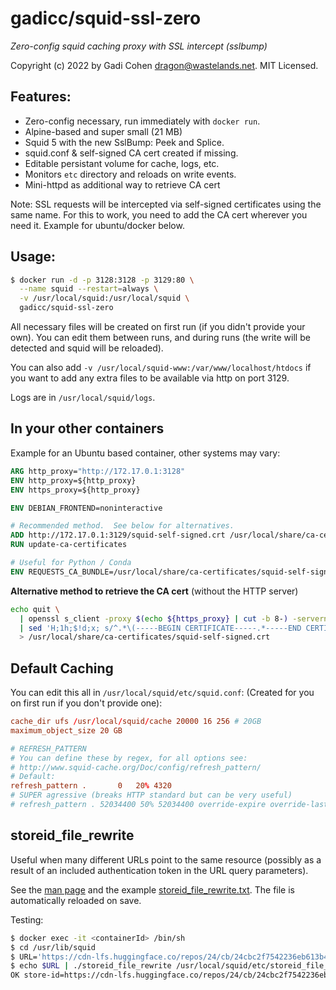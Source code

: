# gadicc/squid-ssl-zero

*Zero-config squid caching proxy with SSL intercept (sslbump)*

Copyright (c) 2022 by Gadi Cohen <dragon@wastelands.net>.  MIT Licensed.

## Features:

  * Zero-config necessary, run immediately with `docker run`.
  * Alpine-based and super small (21 MB)
  * Squid 5 with the new SslBump: Peek and Splice.
  * squid.conf & self-signed CA cert created if missing.
  * Editable persistant volume for cache, logs, etc.
  * Monitors `etc` directory and reloads on write events.
  * Mini-httpd as additional way to retrieve CA cert

Note: SSL requests will be intercepted via self-signed certificates
using the same name.  For this to work, you need to add the CA cert
wherever you need it.  Example for ubuntu/docker below.

## Usage:

```bash
$ docker run -d -p 3128:3128 -p 3129:80 \
  --name squid --restart=always \
  -v /usr/local/squid:/usr/local/squid \
  gadicc/squid-ssl-zero
```

All necessary files will be created on first run (if you didn't
provide your own).  You can edit them between runs, and during
runs (the write will be detected and squid will be reloaded).

You can also add
`-v /usr/local/squid-www:/var/www/localhost/htdocs`
if you want to add any extra files to be available via http on port 3129.

Logs are in `/usr/local/squid/logs`.

## In your other containers

Example for an Ubuntu based container, other systems may vary:

```Dockerfile
ARG http_proxy="http://172.17.0.1:3128"
ENV http_proxy=${http_proxy}
ENV https_proxy=${http_proxy}

ENV DEBIAN_FRONTEND=noninteractive

# Recommended method.  See below for alternatives.
ADD http://172.17.0.1:3129/squid-self-signed.crt /usr/local/share/ca-certificates/squid-self-signed.crt
RUN update-ca-certificates

# Useful for Python / Conda
ENV REQUESTS_CA_BUNDLE=/usr/local/share/ca-certificates/squid-self-signed.crt
```

**Alternative method to retrieve the CA cert** (without the HTTP server)

```bash
echo quit \
  | openssl s_client -proxy $(echo ${https_proxy} | cut -b 8-) -servername google.com -connect google.com:443 -showcerts \
  | sed 'H;1h;$!d;x; s/^.*\(-----BEGIN CERTIFICATE-----.*-----END CERTIFICATE-----\)\n---\nServer certificate.*$/\1/' \
  > /usr/local/share/ca-certificates/squid-self-signed.crt
```

## Default Caching

You can edit this all in `/usr/local/squid/etc/squid.conf`:
(Created for you on first run if you don't provide one):

```conf
cache_dir ufs /usr/local/squid/cache 20000 16 256 # 20GB
maximum_object_size 20 GB

# REFRESH_PATTERN
# You can define these by regex, for all options see:
# http://www.squid-cache.org/Doc/config/refresh_pattern/
# Default:
refresh_pattern .		0	20%	4320
# SUPER agressive (breaks HTTP standard but can be very useful)
# refresh_pattern . 52034400 50% 52034400 override-expire override-lastmod reload-into-ims ignore-reload ignore-no-store ignore-private refresh-ims store-stale
```

## storeid_file_rewrite

Useful when many different URLs point to the same resource (possibly
as a result of an included authentication token in the URL query
parameters).

See the [man page](https://manpages.debian.org/testing/squid/storeid_file_rewrite.8.en.html) and the example
[storeid_file_rewrite.txt](./storeid_file_rewrite.txt).
The file is automatically reloaded on save.

Testing:

```bash
$ docker exec -it <containerId> /bin/sh
$ cd /usr/lib/squid
$ URL='https://cdn-lfs.huggingface.co/repos/24/cb/24cbc2f7542236eb613b4f16b6802d7c2bef443e86cf9d076719733866e66c3a/f2a06cf32cf585d03b55fef302142a5321b761ec440113925f64f4ceaffc7730?some-irrelevent-query'
$ echo $URL | ./storeid_file_rewrite /usr/local/squid/etc/storeid_file_rewrite.txt
OK store-id=https://cdn-lfs.huggingface.co/repos/24/cb/24cbc2f7542236eb613b4f16b6802d7c2bef443e86cf9d076719733866e66c3a/f2a06cf32cf585d03b55fef302142a5321b761ec440113925f64f4ceaffc7730
```
